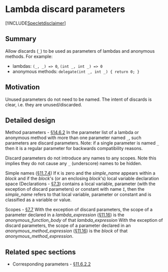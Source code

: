 # Lambda discard parameters

[!INCLUDE[Specletdisclaimer](../../docs-includes/speclet-disclaimer.md)]

## Summary

Allow discards (`_`) to be used as parameters of lambdas and anonymous methods.
For example:
- lambdas: `(_, _) => 0`, `(int _, int _) => 0`
- anonymous methods: `delegate(int _, int _) { return 0; }`

## Motivation

Unused parameters do not need to be named. The intent of discards is clear, i.e. they are unused/discarded.

## Detailed design

Method parameters - [§14.6.2](https://github.com/dotnet/csharpstandard/blob/draft-v6/standard/classes.md#1462-method-parameters)
In the parameter list of a lambda or anonymous method with more than one parameter named `_`, such parameters are discard parameters.
Note: if a single parameter is named `_` then it is a regular parameter for backwards compatibility reasons.

Discard parameters do not introduce any names to any scopes.
Note this implies they do not cause any `_` (underscore) names to be hidden.

Simple names ([§11.7.4](https://github.com/dotnet/csharpstandard/blob/draft-v6/standard/expressions.md#1174-simple-names))
If `K` is zero and the *simple_name* appears within a *block* and if the *block*'s (or an enclosing *block*'s) local variable declaration space (Declarations - [§7.3](https://github.com/dotnet/csharpstandard/blob/draft-v6/standard/basic-concepts.md#73-declarations)) contains a local variable, parameter (with the exception of discard parameters) or constant with name `I`, then the *simple_name* refers to that local variable, parameter or constant and is classified as a variable or value.

Scopes - [§7.7](https://github.com/dotnet/csharpstandard/blob/draft-v6/standard/basic-concepts.md#77-scopes)
With the exception of discard parameters, the scope of a parameter declared in a *lambda_expression* ([§11.16](https://github.com/dotnet/csharpstandard/blob/draft-v6/standard/expressions.md#1116-anonymous-function-expressions)) is the *anonymous_function_body* of that *lambda_expression*
With the exception of discard parameters, the scope of a parameter declared in an *anonymous_method_expression* ([§11.16](https://github.com/dotnet/csharpstandard/blob/draft-v6/standard/expressions.md#1116-anonymous-function-expressions)) is the *block* of that *anonymous_method_expression*.

## Related spec sections
- Corresponding parameters - [§11.6.2.2](https://github.com/dotnet/csharpstandard/blob/draft-v6/standard/expressions.md#11622-corresponding-parameters)
